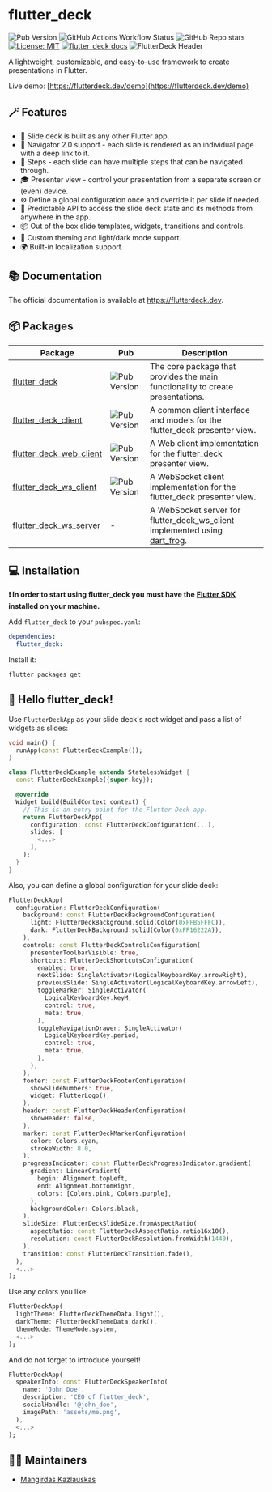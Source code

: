 # flutter_deck

![Pub Version](https://img.shields.io/pub/v/flutter_deck?colorB=blue)
![GitHub Actions Workflow Status](https://img.shields.io/github/actions/workflow/status/mkobuolys/flutter_deck/build-gh-pages.yaml?logo=github)
![GitHub Repo stars](https://img.shields.io/github/stars/mkobuolys/flutter_deck?style=flat&logo=github&colorB=deeppink&label=stars)
[![License: MIT](https://img.shields.io/badge/license-MIT-blue.svg)](https://opensource.org/licenses/MIT)
[![flutter_deck docs](https://img.shields.io/badge/flutter__deck-docs-blueviolet?style=flat&label=flutter_deck)](https://flutterdeck.dev)
![FlutterDeck Header](https://github.com/mkobuolys/flutter_deck/blob/main/images/header.png?raw=true)

A lightweight, customizable, and easy-to-use framework to create presentations in Flutter.

Live demo: [https://flutterdeck.dev/demo](https://flutterdeck.dev/demo)

## 🪄 Features

- 💙 Slide deck is built as any other Flutter app.
- 🧭 Navigator 2.0 support - each slide is rendered as an individual page with a deep link to it.
- 🐾 Steps - each slide can have multiple steps that can be navigated through.
- 🎓 Presenter view - control your presentation from a separate screen or (even) device.
- ⚙️ Define a global configuration once and override it per slide if needed.
- 🚀 Predictable API to access the slide deck state and its methods from anywhere in the app.
- 📦 Out of the box slide templates, widgets, transitions and controls.
- 🎨 Custom theming and light/dark mode support.
- 🌍 Built-in localization support.

## 📚 Documentation

The official documentation is available at https://flutterdeck.dev.

## 📦 Packages

| Package                                                                                                       | Pub                                                                              | Description                                                                                                      |
| ------------------------------------------------------------------------------------------------------------- | -------------------------------------------------------------------------------- | ---------------------------------------------------------------------------------------------------------------- |
| [flutter_deck](https://pub.dev/packages/flutter_deck)                                                         | ![Pub Version](https://img.shields.io/pub/v/flutter_deck?colorB=blue)            | The core package that provides the main functionality to create presentations.                                   |
| [flutter_deck_client](https://pub.dev/packages/flutter_deck_client)                                           | ![Pub Version](https://img.shields.io/pub/v/flutter_deck_client?colorB=blue)     | A common client interface and models for the flutter_deck presenter view.                                        |
| [flutter_deck_web_client](https://pub.dev/packages/flutter_deck_web_client)                                   | ![Pub Version](https://img.shields.io/pub/v/flutter_deck_web_client?colorB=blue) | A Web client implementation for the flutter_deck presenter view.                                                 |
| [flutter_deck_ws_client](https://pub.dev/packages/flutter_deck_ws_client)                                     | ![Pub Version](https://img.shields.io/pub/v/flutter_deck_ws_client?colorB=blue)  | A WebSocket client implementation for the flutter_deck presenter view.                                           |
| [flutter_deck_ws_server](https://github.com/mkobuolys/flutter_deck/tree/main/packages/flutter_deck_ws_server) | -                                                                                | A WebSocket server for flutter_deck_ws_client implemented using [dart_frog](https://pub.dev/packages/dart_frog). |

## 💻 Installation

**❗ In order to start using flutter_deck you must have the [Flutter SDK](https://docs.flutter.dev/get-started/install) installed on your machine.**

Add `flutter_deck` to your `pubspec.yaml`:

```yaml
dependencies:
  flutter_deck:
```

Install it:

```sh
flutter packages get
```

## 👋 Hello flutter_deck!

Use `FlutterDeckApp` as your slide deck's root widget and pass a list of widgets as slides:

```dart
void main() {
  runApp(const FlutterDeckExample());
}

class FlutterDeckExample extends StatelessWidget {
  const FlutterDeckExample({super.key});

  @override
  Widget build(BuildContext context) {
    // This is an entry point for the Flutter Deck app.
    return FlutterDeckApp(
      configuration: const FlutterDeckConfiguration(...),
      slides: [
        <...>
      ],
    );
  }
}
```

Also, you can define a global configuration for your slide deck:

```dart
FlutterDeckApp(
  configuration: FlutterDeckConfiguration(
    background: const FlutterDeckBackgroundConfiguration(
      light: FlutterDeckBackground.solid(Color(0xFFB5FFFC)),
      dark: FlutterDeckBackground.solid(Color(0xFF16222A)),
    ),
    controls: const FlutterDeckControlsConfiguration(
      presenterToolbarVisible: true,
      shortcuts: FlutterDeckShortcutsConfiguration(
        enabled: true,
        nextSlide: SingleActivator(LogicalKeyboardKey.arrowRight),
        previousSlide: SingleActivator(LogicalKeyboardKey.arrowLeft),
        toggleMarker: SingleActivator(
          LogicalKeyboardKey.keyM,
          control: true,
          meta: true,
        ),
        toggleNavigationDrawer: SingleActivator(
          LogicalKeyboardKey.period,
          control: true,
          meta: true,
        ),
      ),
    ),
    footer: const FlutterDeckFooterConfiguration(
      showSlideNumbers: true,
      widget: FlutterLogo(),
    ),
    header: const FlutterDeckHeaderConfiguration(
      showHeader: false,
    ),
    marker: const FlutterDeckMarkerConfiguration(
      color: Colors.cyan,
      strokeWidth: 8.0,
    ),
    progressIndicator: const FlutterDeckProgressIndicator.gradient(
      gradient: LinearGradient(
        begin: Alignment.topLeft,
        end: Alignment.bottomRight,
        colors: [Colors.pink, Colors.purple],
      ),
      backgroundColor: Colors.black,
    ),
    slideSize: FlutterDeckSlideSize.fromAspectRatio(
      aspectRatio: const FlutterDeckAspectRatio.ratio16x10(),
      resolution: const FlutterDeckResolution.fromWidth(1440),
    ),
    transition: const FlutterDeckTransition.fade(),
  ),
  <...>
);
```

Use any colors you like:

```dart
FlutterDeckApp(
  lightTheme: FlutterDeckThemeData.light(),
  darkTheme: FlutterDeckThemeData.dark(),
  themeMode: ThemeMode.system,
  <...>
);
```

And do not forget to introduce yourself!

```dart
FlutterDeckApp(
  speakerInfo: const FlutterDeckSpeakerInfo(
    name: 'John Doe',
    description: 'CEO of flutter_deck',
    socialHandle: '@john_doe',
    imagePath: 'assets/me.png',
  ),
  <...>
);
```

## 🧑‍💻 Maintainers

- [Mangirdas Kazlauskas](https://github.com/mkobuolys)
